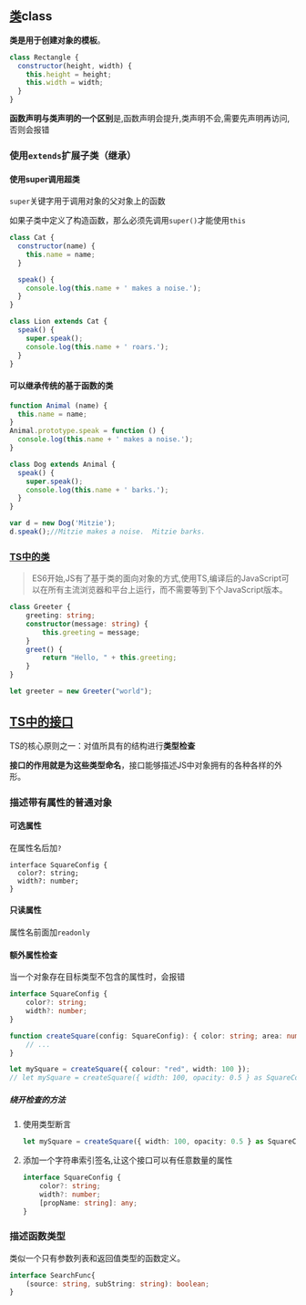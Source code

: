 ## [类](https://developer.mozilla.org/zh-CN/docs/Web/JavaScript/Reference/Classes)class

**类是用于创建对象的模板**。

```js
class Rectangle {
  constructor(height, width) {
    this.height = height;
    this.width = width;
  }
}
```

**函数声明与类声明的一个区别**是,函数声明会提升,类声明不会,需要先声明再访问,否则会报错

### 使用`extends`扩展子类（继承）

#### 使用super调用超类

`super`关键字用于调用对象的父对象上的函数

如果子类中定义了构造函数，那么必须先调用`super()`才能使用`this`

```js
class Cat {
  constructor(name) {
    this.name = name;
  }

  speak() {
    console.log(this.name + ' makes a noise.');
  }
}

class Lion extends Cat {
  speak() {
    super.speak();
    console.log(this.name + ' roars.');
  }
}
```

#### 可以继承传统的基于函数的类

```js
function Animal (name) {
  this.name = name;
}
Animal.prototype.speak = function () {
  console.log(this.name + ' makes a noise.');
}

class Dog extends Animal {
  speak() {
    super.speak();
    console.log(this.name + ' barks.');
  }
}

var d = new Dog('Mitzie');
d.speak();//Mitzie makes a noise.  Mitzie barks.
```

### [TS中的类](https://www.tslang.cn/docs/handbook/classes.html)

> ES6开始,JS有了基于类的面向对象的方式,使用TS,编译后的JavaScript可以在所有主流浏览器和平台上运行，而不需要等到下个JavaScript版本。

```typescript
class Greeter {
    greeting: string;
    constructor(message: string) {
        this.greeting = message;
    }
    greet() {
        return "Hello, " + this.greeting;
    }
}

let greeter = new Greeter("world");
```

## [TS中的接口](https://www.tslang.cn/docs/handbook/interfaces.html)

TS的核心原则之一：对值所具有的结构进行**类型检查**

**接口的作用就是为这些类型命名**，接口能够描述JS中对象拥有的各种各样的外形。

### 描述带有属性的普通对象

#### 可选属性

在属性名后加`?`

```
interface SquareConfig {
  color?: string;
  width?: number;
}
```

#### 只读属性

属性名前面加`readonly`

#### 额外属性检查  

当一个对象存在目标类型不包含的属性时，会报错

```typescript
interface SquareConfig {
    color?: string;
    width?: number;
}

function createSquare(config: SquareConfig): { color: string; area: number } {
    // ...
}

let mySquare = createSquare({ colour: "red", width: 100 });
// let mySquare = createSquare({ width: 100, opacity: 0.5 } as SquareConfig);
```

##### 绕开检查的方法

1. 使用类型断言

   ```typescript
   let mySquare = createSquare({ width: 100, opacity: 0.5 } as SquareConfig);
   ```

2. 添加一个字符串索引签名,让这个接口可以有任意数量的属性

   ```typescript
   interface SquareConfig {
       color?: string;
       width?: number;
       [propName: string]: any;
   }
   ```

### 描述函数类型

类似一个只有参数列表和返回值类型的函数定义。

```typescript
interface SearchFunc{
	(source: string, subString: string): boolean;
}
```

